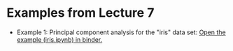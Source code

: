 # Examples from Lecture 7

* Example 1: Principal component analysis for the "iris" data set:
  [Open the example (iris.ipynb) in binder.](https://mybinder.org/v2/gh/andersle/chemometrics/main?urlpath=/tree/lectures%2Flecture007%2Firis.ipynb)
